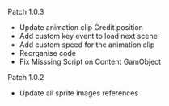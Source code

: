 Patch 1.0.3
- Update animation clip Credit position
- Add custom key event to load next scene
- Add custom speed for the animation clip
- Reorganise code
- Fix Misssing Script on Content GamObject


Patch 1.0.2
- Update all sprite images references
